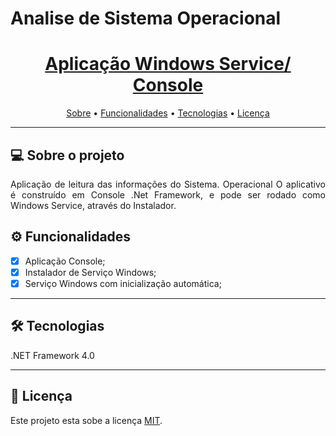 # Analise de Sistema Operacional

<a href="https://github.com/renanranzani/Analise_Sistema_WinService/blob/master/assets/Service.PNG" align="center"/>

<h1 align="center">Aplicação Windows Service/ Console</h1>


<p align="center">
 <a href="#-sobre-o-projeto">Sobre</a> •
 <a href="#%EF%B8%8F-funcionalidades">Funcionalidades</a> •
 <a href="#-tecnologias">Tecnologias</a> •  
 <a href="#user-content--licença">Licença</a>
</p>

---
## 💻 Sobre o projeto
  
<p align="justify">
  Aplicação de leitura das informações do Sistema. Operacional O aplicativo é construído em Console .Net Framework, e pode ser rodado como Windows Service, através do Instalador. 
</p>

## ⚙️ Funcionalidades

 - [x] Aplicação Console;
 - [x] Instalador de Serviço Windows;
 - [x] Serviço Windows com inicialização automática;

---
## 🛠 Tecnologias

.NET Framework 4.0

---
## 📝 Licença

Este projeto esta sobe a licença [MIT](./LICENSE).
